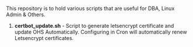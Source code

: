 This repository is to hold various scripts that are useful for DBA, Linux Admin & Others.

1. **certbot_update.sh** - Script to generate letsencrypt certificate and update OHS Automatically. Configuring in Cron will automatically renew Letsencrypt certificates.

